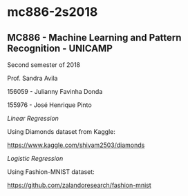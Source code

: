 # mc886-2s2018

## MC886 - Machine Learning and Pattern Recognition - UNICAMP

Second semester of 2018

Prof. Sandra Avila


156059 - Julianny Favinha Donda

155976 - José Henrique Pinto


*Linear Regression*

Using Diamonds dataset from Kaggle:

https://www.kaggle.com/shivam2503/diamonds



*Logistic Regression*

Using Fashion-MNIST dataset:

https://github.com/zalandoresearch/fashion-mnist
